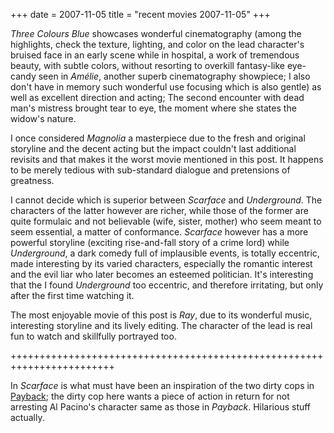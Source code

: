 +++
date = 2007-11-05
title = "recent movies 2007-11-05"
+++

*Three Colours Blue* showcases wonderful cinematography (among the
highlights, check the texture, lighting, and color on the lead
character\'s bruised face in an early scene while in hospital, a work of
tremendous beauty, with subtle colors, without resorting to overkill
fantasy-like eye-candy seen in *Amélie*, another superb cinematography
showpiece; I also don\'t have in memory such wonderful use focusing
which is also gentle) as well as excellent direction and acting; The
second encounter with dead man\'s mistress brought tear to eye, the
moment where she states the widow\'s nature.

I once considered *Magnolia* a masterpiece due to the fresh and original
storyline and the decent acting but the impact couldn\'t last additional
revisits and that makes it the worst movie mentioned in this post. It
happens to be merely tedious with sub-standard dialogue and pretensions
of greatness.

I cannot decide which is superior between *Scarface* and *Underground*.
The characters of the latter however are richer, while those of the
former are quite formulaic and not believable (wife, sister, mother) who
seem meant to seem essential, a matter of conformance. *Scarface*
however has a more powerful storyline (exciting rise-and-fall story of a
crime lord) while *Underground*, a dark comedy full of implausible
events, is totally eccentric, made interesting by its varied characters,
especially the romantic interest and the evil liar who later becomes an
esteemed politician. It\'s interesting that the I found *Underground*
too eccentric, and therefore irritating, but only after the first time
watching it.

The most enjoyable movie of this post is *Ray*, due to its wonderful
music, interesting storyline and its lively editing. The character of
the lead is real fun to watch and skillfully portrayed too.

++++++++++++++++++++++++++++++++++++++++++++++++++++++++++++++++++++++++

In *Scarface* is what must have been an inspiration of the two dirty
cops in [Payback]; the dirty cop here wants a piece of action in return
for not arresting Al Pacino\'s character same as those in *Payback*.
Hilarious stuff actually.

  [Payback]: http://movies.tshepang.net/payback-1999
